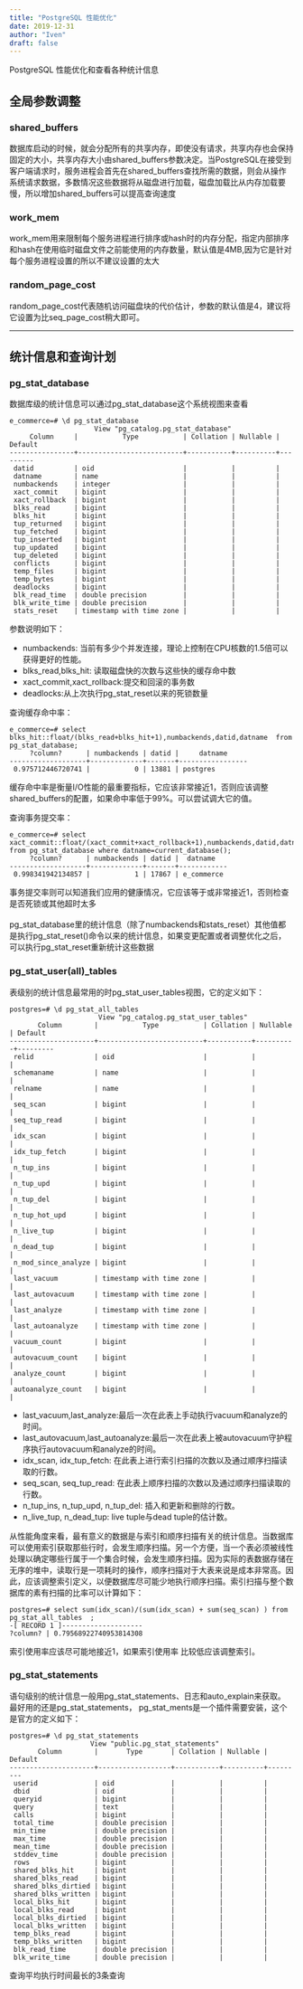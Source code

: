 ```yaml
---
title: "PostgreSQL 性能优化"
date: 2019-12-31
author: "Iven"
draft: false
---
```


PostgreSQL 性能优化和查看各种统计信息
<!--more-->

## 全局参数调整
### shared_buffers
数据库启动的时候，就会分配所有的共享内存，即使没有请求，共享内存也会保持固定的大小，共享内存大小由shared_buffers参数决定。当PostgreSQL在接受到客户端请求时，服务进程会首先在shared_buffers查找所需的数据，则会从操作系统请求数据，多数情况这些数据将从磁盘进行加载，磁盘加载比从内存加载要慢，所以增加shared_buffers可以提高查询速度

### work_mem
work_mem用来限制每个服务进程进行排序或hash时的内存分配，指定内部排序和hash在使用临时磁盘文件之前能使用的内存数量，默认值是4MB,因为它是针对每个服务进程设置的所以不建议设置的太大

### random_page_cost
random_page_cost代表随机访问磁盘块的代价估计，参数的默认值是4，建议将它设置为比seq_page_cost稍大即可。

---

## 统计信息和查询计划
### pg_stat_database
数据库级的统计信息可以通过pg_stat_database这个系统视图来查看
```text
e_commerce=# \d pg_stat_database
                     View "pg_catalog.pg_stat_database"
     Column     |           Type           | Collation | Nullable | Default
----------------+--------------------------+-----------+----------+---------
 datid          | oid                      |           |          |
 datname        | name                     |           |          |
 numbackends    | integer                  |           |          |
 xact_commit    | bigint                   |           |          |
 xact_rollback  | bigint                   |           |          |
 blks_read      | bigint                   |           |          |
 blks_hit       | bigint                   |           |          |
 tup_returned   | bigint                   |           |          |
 tup_fetched    | bigint                   |           |          |
 tup_inserted   | bigint                   |           |          |
 tup_updated    | bigint                   |           |          |
 tup_deleted    | bigint                   |           |          |
 conflicts      | bigint                   |           |          |
 temp_files     | bigint                   |           |          |
 temp_bytes     | bigint                   |           |          |
 deadlocks      | bigint                   |           |          |
 blk_read_time  | double precision         |           |          |
 blk_write_time | double precision         |           |          |
 stats_reset    | timestamp with time zone |           |          |
```
参数说明如下：

- numbackends: 当前有多少个并发连接，理论上控制在CPU核数的1.5倍可以获得更好的性能。
- blks_read,blks_hit: 读取磁盘快的次数与这些快的缓存命中数
- xact_commit,xact_rollback:提交和回滚的事务数
- deadlocks:从上次执行pg_stat_reset以来的死锁数量

查询缓存命中率：
```text
e_commerce=# select  blks_hit::float/(blks_read+blks_hit+1),numbackends,datid,datname  from pg_stat_database;
     ?column?      | numbackends | datid |     datname
-------------------+-------------+-------+-----------------
 0.975712446720741 |           0 | 13881 | postgres
```
缓存命中率是衡量I/O性能的最重要指标，它应该非常接近1，否则应该调整shared_buffers的配置，如果命中率低于99%。可以尝试调大它的值。

查询事务提交率：
```text
e_commerce=# select  xact_commit::float/(xact_commit+xact_rollback+1),numbackends,datid,datname  from pg_stat_database where datname=current_database();
     ?column?      | numbackends | datid |  datname
-------------------+-------------+-------+------------
 0.998341942134857 |           1 | 17867 | e_commerce
```
事务提交率则可以知道我们应用的健康情况，它应该等于或非常接近1，否则检查是否死锁或其他超时太多  
<br>
pg_stat_database里的统计信息（除了numbackends和stats_reset）其他值都是执行pg_stat_reset()命令以来的统计信息，如果变更配置或者调整优化之后，可以执行pg_stat_reset重新统计这些数据

### pg_stat_user(all)_tables
表级别的统计信息最常用的时pg_stat_user_tables视图，它的定义如下：
```text
postgres=# \d pg_stat_all_tables
                      View "pg_catalog.pg_stat_user_tables"
       Column        |           Type           | Collation | Nullable | Default
---------------------+--------------------------+-----------+----------+---------
 relid               | oid                      |           |          |
 schemaname          | name                     |           |          |
 relname             | name                     |           |          |
 seq_scan            | bigint                   |           |          |
 seq_tup_read        | bigint                   |           |          |
 idx_scan            | bigint                   |           |          |
 idx_tup_fetch       | bigint                   |           |          |
 n_tup_ins           | bigint                   |           |          |
 n_tup_upd           | bigint                   |           |          |
 n_tup_del           | bigint                   |           |          |
 n_tup_hot_upd       | bigint                   |           |          |
 n_live_tup          | bigint                   |           |          |
 n_dead_tup          | bigint                   |           |          |
 n_mod_since_analyze | bigint                   |           |          |
 last_vacuum         | timestamp with time zone |           |          |
 last_autovacuum     | timestamp with time zone |           |          |
 last_analyze        | timestamp with time zone |           |          |
 last_autoanalyze    | timestamp with time zone |           |          |
 vacuum_count        | bigint                   |           |          |
 autovacuum_count    | bigint                   |           |          |
 analyze_count       | bigint                   |           |          |
 autoanalyze_count   | bigint                   |           |          |
```

- last_vacuum,last_analyze:最后一次在此表上手动执行vacuum和analyze的时间。
- last_autovacuum,last_autoanalyze:最后一次在此表上被autovacuum守护程序执行autovacuum和analyze的时间。
- idx_scan, idx_tup_fetch: 在此表上进行索引扫描的次数以及通过顺序扫描读取的行数。
- seq_scan, seq_tup_read: 在此表上顺序扫描的次数以及通过顺序扫描读取的行数。
- n_tup_ins, n_tup_upd, n_tup_del: 插入和更新和删除的行数。
- n_live_tup, n_dead_tup: live tuple与dead tuple的估计数。

从性能角度来看，最有意义的数据是与索引和顺序扫描有关的统计信息。当数据库可以使用索引获取那些行时，会发生顺序扫描。另一个方便，当一个表必须被线性处理以确定哪些行属于一个集合时候，会发生顺序扫描。因为实际的表数据存储在无序的堆中，读取行是一项耗时的操作，顺序扫描对于大表来说是成本非常高。因此，应该调整索引定义，以便数据库尽可能少地执行顺序扫描。索引扫描与整个数据库的素有扫描的比率可以计算如下：
```text
postgres=# select sum(idx_scan)/(sum(idx_scan) + sum(seq_scan) ) from pg_stat_all_tables  ;
-[ RECORD 1 ]--------------------
?column? | 0.79568922740953814308
```
索引使用率应该尽可能地接近1，如果索引使用率 比较低应该调整索引。


### pg_stat_statements
语句级别的统计信息一般用pg_stat_statements、日志和auto_explain来获取。
最好用的还是pg_stat_statements， pg_stat_ments是一个插件需要安装，这个是官方的定义如下：
```
postgres=# \d pg_stat_statements
                    View "public.pg_stat_statements"
       Column        |       Type       | Collation | Nullable | Default
---------------------+------------------+-----------+----------+---------
 userid              | oid              |           |          |
 dbid                | oid              |           |          |
 queryid             | bigint           |           |          |
 query               | text             |           |          |
 calls               | bigint           |           |          |
 total_time          | double precision |           |          |
 min_time            | double precision |           |          |
 max_time            | double precision |           |          |
 mean_time           | double precision |           |          |
 stddev_time         | double precision |           |          |
 rows                | bigint           |           |          |
 shared_blks_hit     | bigint           |           |          |
 shared_blks_read    | bigint           |           |          |
 shared_blks_dirtied | bigint           |           |          |
 shared_blks_written | bigint           |           |          |
 local_blks_hit      | bigint           |           |          |
 local_blks_read     | bigint           |           |          |
 local_blks_dirtied  | bigint           |           |          |
 local_blks_written  | bigint           |           |          |
 temp_blks_read      | bigint           |           |          |
 temp_blks_written   | bigint           |           |          |
 blk_read_time       | double precision |           |          |
 blk_write_time      | double precision |           |          |
```


查询平均执行时间最长的3条查询
